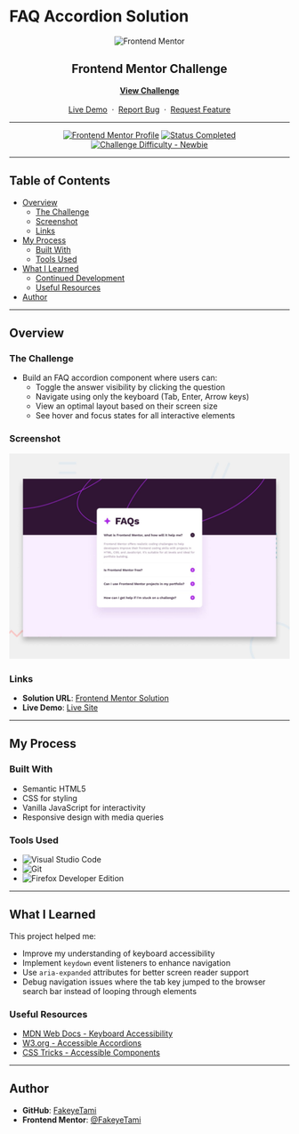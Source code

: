 # FAQ Accordion Solution

<div align="center">

  <img src="https://www.frontendmentor.io/static/images/logo-mobile.svg" alt="Frontend Mentor" width="80">

  <h2>Frontend Mentor Challenge</h2>
  <p>
    <a href="https://www.frontendmentor.io/challenges/faq-accordion" target="_blank"><strong>View Challenge</strong></a>
    <br />
    <br />
    <a href="https://fakeyetami.github.io/faq-accordion/" target="_blank">Live Demo</a>
    &nbsp;·&nbsp;
    <a href="https://github.com/FakeyeTami/faq-accordion/issues" target="_blank">Report Bug</a>
    &nbsp;·&nbsp;
    <a href="https://github.com/FakeyeTami/faq-accordion/issues" target="_blank">Request Feature</a>
  </p>
</div>

---

<div align="center">

[![Frontend Mentor Profile](https://img.shields.io/badge/Profile-FakeyeTami-eee?style=for-the-badge&logo=frontendmentor)](https://www.frontendmentor.io/profile/FakeyeTami)
[![Status Completed](https://img.shields.io/badge/Status-Completed-brightgreen?style=for-the-badge)](#)
[![Challenge Difficulty - Newbie](https://img.shields.io/badge/Difficulty-Newbie-61BECD?style=for-the-badge&logo=frontendmentor)](https://www.frontendmentor.io/challenges?difficulties=1)

</div>

---

## Table of Contents

-   [Overview](#overview)
    -   [The Challenge](#the-challenge)
    -   [Screenshot](#screenshot)
    -   [Links](#links)
-   [My Process](#my-process)
    -   [Built With](#built-with)
    -   [Tools Used](#tools-used)
-   [What I Learned](#what-i-learned)
    -   [Continued Development](#continued-development)
    -   [Useful Resources](#useful-resources)
-   [Author](#author)

---

## Overview

### The Challenge

-   Build an FAQ accordion component where users can:
    -   Toggle the answer visibility by clicking the question
    -   Navigate using only the keyboard (Tab, Enter, Arrow keys)
    -   View an optimal layout based on their screen size
    -   See hover and focus states for all interactive elements

### Screenshot

<div align="center">
  <img src="./assets/images/preview.jpg" alt="FAQ Accordion Solution Screenshot">
</div>

### Links

-   **Solution URL**: [Frontend Mentor Solution](https://www.frontendmentor.io/solutions/faq-accordion-accessible-keyboard-navigation)
-   **Live Demo**: [Live Site](https://fakeyetami.github.io/faq-accordion/)

---

## My Process

### Built With

-   Semantic HTML5
-   CSS for styling
-   Vanilla JavaScript for interactivity
-   Responsive design with media queries

### Tools Used

-   ![Visual Studio Code](https://img.shields.io/badge/Visual%20Studio%20Code-0078D7.svg?style=for-the-badge&logo=visual-studio-code&logoColor=white)
-   ![Git](https://img.shields.io/badge/git-%23F05033.svg?style=for-the-badge&logo=git&logoColor=white)
-   ![Firefox Developer Edition](https://img.shields.io/badge/Firefox%20Developer%20Edition-%23FF7139?style=for-the-badge&logo=firefox&logoColor=white)

---

## What I Learned

This project helped me:

-   Improve my understanding of keyboard accessibility
-   Implement `keydown` event listeners to enhance navigation
-   Use `aria-expanded` attributes for better screen reader support
-   Debug navigation issues where the tab key jumped to the browser search bar instead of looping through elements

### Useful Resources

-   [MDN Web Docs - Keyboard Accessibility](https://developer.mozilla.org/en-US/docs/Web/Accessibility/Keyboard-navigable_JavaScript_widgets)
-   [W3.org - Accessible Accordions](https://www.w3.org/TR/wai-aria-practices/examples/accordion/accordion.html)
-   [CSS Tricks - Accessible Components](https://css-tricks.com/accessible-accordions-the-why-and-how/)

---

## Author

-   **GitHub**: [FakeyeTami](https://github.com/FakeyeTami)
-   **Frontend Mentor**: [@FakeyeTami](https://www.frontendmentor.io/profile/FakeyeTami)
